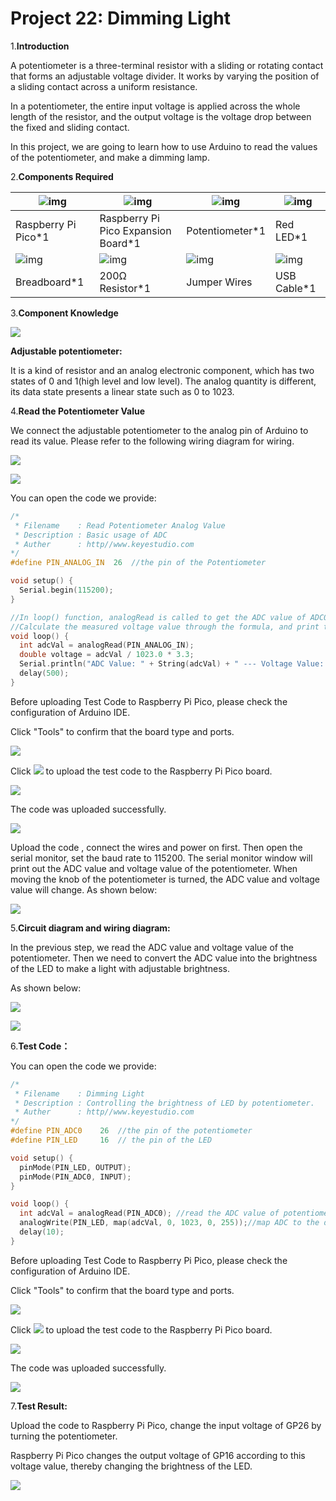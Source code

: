 # Project 22: Dimming Light

1.**Introduction**

A potentiometer is a three-terminal resistor with a sliding or rotating contact that forms an adjustable voltage divider. It works by varying the position of a sliding contact across a uniform resistance. 

In a potentiometer, the entire input voltage is applied across the whole length of the resistor, and the output voltage is the voltage drop between the fixed and sliding contact.

In this project, we are going to learn how to use Arduino to read the values of the potentiometer, and make a dimming lamp.



2.**Components Required**

| ![img](media/wps6.png)                  | ![img](media/wps7-168412316831352.jpg)  | ![img](media/wps8-168412316963753.jpg)  | ![img](media/wps9-168412317136654.jpg)  |
| --------------------------------------- | --------------------------------------- | --------------------------------------- | --------------------------------------- |
| Raspberry Pi Pico*1                     | Raspberry Pi Pico Expansion Board*1     | Potentiometer*1                         | Red LED*1                               |
| ![img](media/wps10-168412317284555.jpg) | ![img](media/wps11-168412317445356.jpg) | ![img](media/wps12-168412317566157.jpg) | ![img](media/wps13-168412317689858.jpg) |
| Breadboard*1                            | 200Ω Resistor*1                         | Jumper Wires                            | USB Cable*1                             |



3.**Component Knowledge**

![](../media/c397aba3de644bb70ffa7a9139a5499e.png)

**Adjustable potentiometer:** 

It is a kind of resistor and an analog electronic component, which has two states of 0 and 1(high level and low level). The analog quantity is different, its data state presents a linear state such as 0 to 1023.



4.**Read the Potentiometer Value**

We connect the adjustable potentiometer to the analog pin of Arduino to read its value. Please refer to the following wiring diagram for wiring.

![](../media/b8ee6320bce8729a4309857f257d30ec.png)

![](../media/cb970a340d830569e9ac4462a1318e44.png)

You can open the code we provide:

```c
/*  
 * Filename    : Read Potentiometer Analog Value
 * Description : Basic usage of ADC
 * Auther      : http//www.keyestudio.com
*/
#define PIN_ANALOG_IN  26  //the pin of the Potentiometer

void setup() {
  Serial.begin(115200);
}

//In loop() function, analogRead is called to get the ADC value of ADC0 and assign it to adcVal. 
//Calculate the measured voltage value through the formula, and print these data through the serial port monitor.
void loop() {
  int adcVal = analogRead(PIN_ANALOG_IN);
  double voltage = adcVal / 1023.0 * 3.3;
  Serial.println("ADC Value: " + String(adcVal) + " --- Voltage Value: " + String(voltage) + "V");
  delay(500);
}
```


Before uploading Test Code to Raspberry Pi Pico, please check the configuration of Arduino IDE.

Click "Tools" to confirm that the board type and ports.

![](../media/232e0d578815899b74144dac8ca37a76.png)

Click ![](../media/b0d41283bf5ae66d2d5ab45db15331ba.png) to upload the test code to the Raspberry Pi Pico board.

![](../media/e50da15f9b592b4f0d001d8019514a34.png)

The code was uploaded successfully.

![](../media/9c869ac15307471ec7b9324733edc8e8.png)

Upload the code , connect the wires and power on first. Then open the serial monitor, set the baud rate to 115200. The serial monitor window will print out the ADC value and voltage value of the potentiometer. When moving the knob of the potentiometer is turned, the ADC value and voltage value will change. As shown below:

![](../media/b578ae0004b44405bac340bc62138a80.png)



5.**Circuit diagram and wiring diagram:**

In the previous step, we read the ADC value and voltage value of the potentiometer. Then we need to convert the ADC value into the brightness of the LED to make a light with adjustable brightness.

As shown below:

![](../media/66f721b77035d40556c873e0c4577b4a.png)

![](../media/93b03f3cdc8af506d9035b748839ac33.png)

6.**Test Code：**

You can open the code we provide:

```c
/*  
 * Filename    : Dimming Light
 * Description : Controlling the brightness of LED by potentiometer.
 * Auther      : http//www.keyestudio.com
*/
#define PIN_ADC0    26  //the pin of the potentiometer
#define PIN_LED     16  // the pin of the LED

void setup() {
  pinMode(PIN_LED, OUTPUT);
  pinMode(PIN_ADC0, INPUT);
}

void loop() {
  int adcVal = analogRead(PIN_ADC0); //read the ADC value of potentiometer
  analogWrite(PIN_LED, map(adcVal, 0, 1023, 0, 255));//map ADC to the duty cycle of PWM to control LED brightness.
  delay(10);
}
```


Before uploading Test Code to Raspberry Pi Pico, please check the configuration of Arduino IDE.

Click "Tools" to confirm that the board type and ports.

![](../media/cd2d6e4bee5eda853fd556262e31a2f1.png)

Click ![](../media/b0d41283bf5ae66d2d5ab45db15331ba.png) to upload the test code to the Raspberry Pi Pico board.

![](../media/0205da9432a26536df81d6f0eaeadeef.png)

The code was uploaded successfully.

![](../media/253f62831ea3f689bd39036b8fa92be1.png)

7.**Test Result:**

Upload the code to Raspberry Pi Pico, change the input voltage of GP26 by turning the potentiometer.

Raspberry Pi Pico changes the output voltage of GP16 according to this voltage value, thereby changing the brightness of the LED.

![](../media/eca30dead3f4923afa0dcb0306db2319.jpeg)
